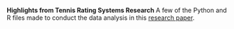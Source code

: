 **Highlights from Tennis Rating Systems Research**
A few of the Python and R files made to conduct the data analysis in this [research paper](https://papers.ssrn.com/sol3/papers.cfm?abstract_id=4738314).
